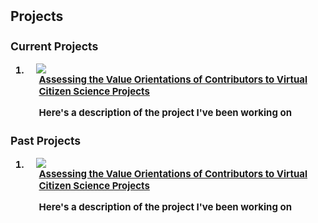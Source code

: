 <h2 id="publications" style="margin: 2px 0px -15px;"> Projects <temp style="font-size:15px;"> 

<h3>Current Projects</h3>   
<div class="publications">
<ol class="bibliography">

<li>
<div class="pub-row">
  <div class="col-sm-3 abbr" style="position: relative;padding-right: 15px;padding-left: 15px;">
    <img src="https://raw.githubusercontent.com/cjacks04/cjacks04.github.io/main/assets/img/zooniverse.png">
  </div>
  <div class="col-sm-9" style="position: relative;padding-right: 15px;padding-left: 20px;">
          <div class="title"><a href="">Assessing the Value Orientations of Contributors to Virtual Citizen Science Projects</a></div>
      <p>Here's a description of the project I've been working on</p>
    </div>

  </div>
</li>

</ol>
</div>
  
  
<h3>Past Projects</h3>   
<div class="publications">
<ol class="bibliography">

<li>
<div class="pub-row">
  <div class="col-sm-3 abbr" style="position: relative;padding-right: 15px;padding-left: 15px;">
    <img src="https://raw.githubusercontent.com/cjacks04/cjacks04.github.io/main/assets/img/zooniverse.png">
  </div>
  <div class="col-sm-9" style="position: relative;padding-right: 15px;padding-left: 20px;">
          <div class="title"><a href="">Assessing the Value Orientations of Contributors to Virtual Citizen Science Projects</a></div>
      <p>Here's a description of the project I've been working on</p>
    </div>

  </div>
</li>

</ol>
</div>
